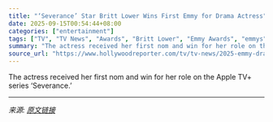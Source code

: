 ```yaml
---
title: "‘Severance’ Star Britt Lower Wins First Emmy for Drama Actress"
date: 2025-09-15T00:54:44+08:00
categories: ["entertainment"]
tags: ["TV", "TV News", "Awards", "Britt Lower", "Emmy Awards", "emmys", "Emmys 2025", "Severance"]
summary: "The actress received her first nom and win for her role on the Apple TV+ series ‘Severance.’"
source_url: "https://www.hollywoodreporter.com/tv/tv-news/2025-emmy-drama-series-actress-britt-lower-severance-1236368790/"
---
```


The actress received her first nom and win for her role on the Apple TV+ series ‘Severance.’

---

*来源: [原文链接](https://www.hollywoodreporter.com/tv/tv-news/2025-emmy-drama-series-actress-britt-lower-severance-1236368790/)*
